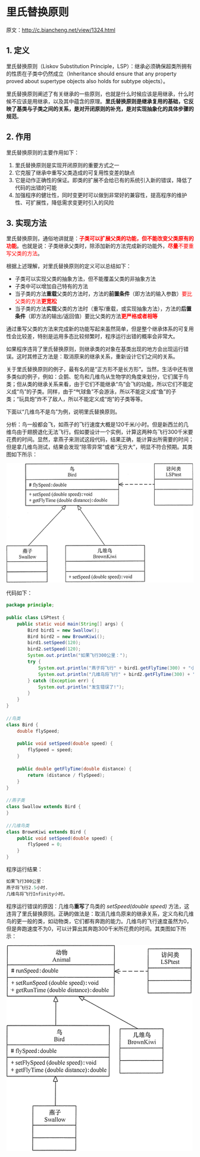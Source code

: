 # 里氏替换原则

原文：http://c.biancheng.net/view/1324.html



## 1. 定义

里氏替换原则（Liskov Substitution Principle，LSP）：继承必须确保超类所拥有的性质在子类中仍然成立（Inheritance should ensure that any property proved about supertype objects also holds for subtype objects）。

里氏替换原则阐述了有关继承的一些原则，也就是什么时候应该是用继承，什么时候不应该是用继承，以及其中蕴含的原理。**里氏替换原则是继承复用的基础，它反映了基类与子类之间的关系，是对开闭原则的补充，是对实现抽象化的具体步骤的规范**。

## 2. 作用

里氏替换原则的主要作用如下：

1. 里氏替换原则是实现开闭原则的重要方式之一
2. 它克服了继承中重写父类造成的可复用性变差的缺点
3. 它是动作正确性的保证。即类的扩展不会给已有的系统引入新的错误，降低了代码的出错的可能
4. 加强程序的健壮性，同时变更时可以做到非常好的兼容性，提高程序的维护性、可扩展性，降低需求变更时引入的风险

## 3. 实现方法

里氏替换原则，通俗地讲就是：<font color='red'>**子类可以扩展父类的功能，但不能改变父类原有的功能**</font>。也就是说：子类继承父类时，除添加新的方法完成新的功能外，<font color='red'>**尽量**不要重写父类的方法</font>。

根据上述理解，对里氏替换原则的定义可以总结如下：

* 子类可以实现父类的抽象方法，但不能覆盖父类的非抽象方法
* 子类中可以增加自己特有的方法
* 当子类的方法**重载**父类的方法时，方法的**前置条件**（即方法的输入参数）<font color='red'>要比父类的方法**更宽松**</font>
* 当子类的方法**实现**父类的方法时（重写/重载，或实现抽象方法），方法的**后置条件**（即方法的输出/返回值）要比父类的方法<font color='red'>**更严格或者相等**</font>

通过重写父类的方法来完成新的功能写起来虽然简单，但是整个继承体系的可复用性会比较差，特别是运用多态比较频繁时，程序运行出错的概率会非常大。

如果程序违背了里氏替换原则，则继承类的对象在基类出现的地方会出现运行错误。这时其修正方法是：取消原来的继承关系，重新设计它们之间的关系。

关于里氏替换原则的例子，最有名的是“正方形不是长方形”。当然，生活中还有很多类似的例子，例如：企鹅、鸵鸟和几维鸟从生物学的角度来划分，它们属于鸟类；但从类的继承关系来看，由于它们不能继承“鸟”会飞的功能，所以它们不能定义成“鸟”的子类。同样，由于“气球鱼”不会游泳，所以不能定义成“鱼”的子类；“玩具炮”炸不了敌人，所以不能定义成“炮”的子类等等。

下面以“几维鸟不是鸟”为例，说明里氏替换原则。

分析：鸟一般都会飞，如燕子的飞行速度大概是120千米/小时。但是新西兰的几维鸟由于翅膀退化无法飞行。假如要设计一个实例，计算这两种鸟飞行300千米要花费的时间。显然，拿燕子来测试这段代码，结果正确，能计算出所需要的时间；但是拿几维鸟测试，结果会发现“除零异常”或者“无穷大”，明显不符合预期。其类图如下所示：

![1](../images/SOLIDPrinciple/LSP_Principle/1.gif)

代码如下：

```java
package principle;

public class LSPtest {
    public static void main(String[] args) {
        Bird bird1 = new Swallow();
        Bird bird2 = new BrownKiwi();
        bird1.setSpeed(120);
        bird2.setSpeed(120);
        System.out.println("如果飞行300公里：");
        try {
            System.out.println("燕子将飞行" + bird1.getFlyTime(300) + "小时.");
            System.out.println("几维鸟将飞行" + bird2.getFlyTime(300) + "小时。");
        } catch (Exception err) {
            System.out.println("发生错误了!");
        }
    }
}

//鸟类
class Bird {
    double flySpeed;

    public void setSpeed(double speed) {
        flySpeed = speed;
    }

    public double getFlyTime(double distance) {
        return (distance / flySpeed);
    }
}

//燕子类
class Swallow extends Bird {
}

//几维鸟类
class BrownKiwi extends Bird {
    public void setSpeed(double speed) {
        flySpeed = 0;
    }
}
```

程序运行结果：

```tcl
如果飞行300公里：
燕子将飞行2.5小时.
几维鸟将飞行Infinity小时。
```

程序运行错误的原因：几维鸟**重写**了鸟类的 *setSpeed(double speed)*  方法，这违背了里氏替换原则。正确的做法是：取消几维鸟原来的继承关系，定义鸟和几维鸟的更一般的类，如动物类，它们都有奔跑的能力。几维鸟的飞行速度虽然为0，但是奔跑速度不为0，可以计算出其奔跑300千米所花费的时间。其类图如下所示：

![2](../images/SOLIDPrinciple/LSP_Principle/2.gif)

